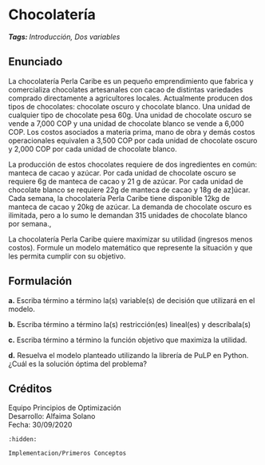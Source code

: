 # Chocolatería

<b><i style=\font-size:13px\>Tags: </i></b><i style=\font-size:11px\>Introducción, Dos variables</i>

## Enunciado

La chocolatería Perla Caribe es un pequeño emprendimiento que fabrica y comercializa chocolates artesanales con cacao de distintas variedades comprado directamente a agricultores locales. Actualmente producen dos tipos de chocolates: chocolate oscuro y chocolate blanco. Una unidad de cualquier tipo de chocolate pesa 60g. Una unidad de chocolate oscuro se vende a 7,000 COP y una unidad de chocolate blanco se vende a 6,000 COP. Los costos asociados a materia prima, mano de obra y demás costos operacionales equivalen a 3,500 COP por cada unidad de chocolate oscuro y 2,000 COP por cada unidad de chocolate blanco.

La producción de estos chocolates requiere de dos ingredientes en común: manteca de cacao y azúcar. Por cada unidad de chocolate oscuro se requiere 6g de manteca de cacao y 21 g de azúcar. Por cada unidad de chocolate blanco se requiere 22g de manteca de cacao y 18g de az]úcar. Cada semana, la chocolatería Perla Caribe tiene disponible 12kg de manteca de cacao y 20kg de azúcar. La demanda de chocolate oscuro es ilimitada, pero a lo sumo le demandan 315 unidades de chocolate blanco por semana.,

La chocolatería Perla Caribe quiere maximizar su utilidad (ingresos menos costos). Formule un modelo matemático que represente la situación y que les permita cumplir con su objetivo.

## Formulación

**a.** Escriba término a término la(s) variable(s) de decisión que utilizará en el modelo.

**b.** Escriba término a término la(s) restricción(es) lineal(es) y descríbala(s)

**c.** Escriba término a término la función objetivo que maximiza la utilidad.

**d.** Resuelva el modelo planteado utilizando la librería de PuLP en Python. ¿Cuál es la solución óptima del problema?

## Créditos

Equipo Principios de Optimización<br>
Desarrollo: Alfaima Solano<br>
Fecha: 30/09/2020

```{toctree}
:hidden:

Implementacion/Primeros Conceptos
```